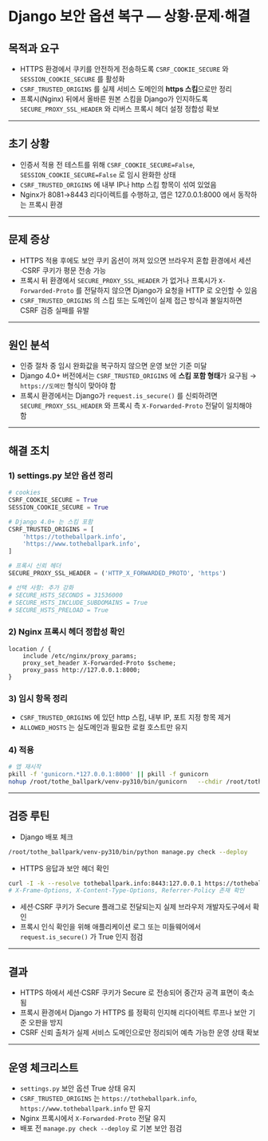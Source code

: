 # Django 보안 옵션 복구 — 상황·문제·해결

## 목적과 요구
- HTTPS 환경에서 쿠키를 안전하게 전송하도록 `CSRF_COOKIE_SECURE` 와 `SESSION_COOKIE_SECURE` 를 활성화
- `CSRF_TRUSTED_ORIGINS` 를 실제 서비스 도메인의 **https 스킴**으로만 정리
- 프록시(Nginx) 뒤에서 올바른 원본 스킴을 Django가 인지하도록 `SECURE_PROXY_SSL_HEADER` 와 리버스 프록시 헤더 설정 정합성 확보

---

## 초기 상황
- 인증서 적용 전 테스트를 위해 `CSRF_COOKIE_SECURE=False`, `SESSION_COOKIE_SECURE=False` 로 임시 완화한 상태
- `CSRF_TRUSTED_ORIGINS` 에 내부 IP나 http 스킴 항목이 섞여 있었음
- Nginx가 8081→8443 리다이렉트를 수행하고, 앱은 127.0.0.1:8000 에서 동작하는 프록시 환경

---

## 문제 증상
- HTTPS 적용 후에도 보안 쿠키 옵션이 꺼져 있으면 브라우저 혼합 환경에서 세션·CSRF 쿠키가 평문 전송 가능
- 프록시 뒤 환경에서 `SECURE_PROXY_SSL_HEADER` 가 없거나 프록시가 `X-Forwarded-Proto` 를 전달하지 않으면 Django가 요청을 HTTP 로 오인할 수 있음
- `CSRF_TRUSTED_ORIGINS` 의 스킴 또는 도메인이 실제 접근 방식과 불일치하면 CSRF 검증 실패를 유발

---

## 원인 분석
- 인증 절차 중 임시 완화값을 복구하지 않으면 운영 보안 기준 미달
- Django 4.0+ 버전에서는 `CSRF_TRUSTED_ORIGINS` 에 **스킴 포함 형태**가 요구됨 → `https://도메인` 형식이 맞아야 함
- 프록시 환경에서는 Django가 `request.is_secure()` 를 신뢰하려면 `SECURE_PROXY_SSL_HEADER` 와 프록시 측 `X-Forwarded-Proto` 전달이 일치해야 함

---

## 해결 조치
### 1) settings.py 보안 옵션 정리
```python
# cookies
CSRF_COOKIE_SECURE = True
SESSION_COOKIE_SECURE = True

# Django 4.0+ 는 스킴 포함
CSRF_TRUSTED_ORIGINS = [
    'https://totheballpark.info',
    'https://www.totheballpark.info',
]

# 프록시 신뢰 헤더
SECURE_PROXY_SSL_HEADER = ('HTTP_X_FORWARDED_PROTO', 'https')

# 선택 사항: 추가 강화
# SECURE_HSTS_SECONDS = 31536000
# SECURE_HSTS_INCLUDE_SUBDOMAINS = True
# SECURE_HSTS_PRELOAD = True
```

### 2) Nginx 프록시 헤더 정합성 확인
```nginx
location / {
    include /etc/nginx/proxy_params;
    proxy_set_header X-Forwarded-Proto $scheme;
    proxy_pass http://127.0.0.1:8000;
}
```

### 3) 임시 항목 정리
- `CSRF_TRUSTED_ORIGINS` 에 있던 http 스킴, 내부 IP, 포트 지정 항목 제거
- `ALLOWED_HOSTS` 는 실도메인과 필요한 로컬 호스트만 유지

### 4) 적용
```bash
# 앱 재시작
pkill -f 'gunicorn.*127.0.0.1:8000' || pkill -f gunicorn
nohup /root/tothe_ballpark/venv-py310/bin/gunicorn   --chdir /root/tothe_ballpark   --workers 3 --bind 127.0.0.1:8000   baseball.wsgi:application > /var/log/gunicorn.log 2>&1 &
```

---

## 검증 루틴
- Django 배포 체크
```bash
/root/tothe_ballpark/venv-py310/bin/python manage.py check --deploy
```
- HTTPS 응답과 보안 헤더 확인
```bash
curl -I -k --resolve totheballpark.info:8443:127.0.0.1 https://totheballpark.info:8443
# X-Frame-Options, X-Content-Type-Options, Referrer-Policy 존재 확인
```
- 세션·CSRF 쿠키가 Secure 플래그로 전달되는지 실제 브라우저 개발자도구에서 확인
- 프록시 인식 확인을 위해 애플리케이션 로그 또는 미들웨어에서 `request.is_secure()` 가 True 인지 점검

---

## 결과
- HTTPS 하에서 세션·CSRF 쿠키가 Secure 로 전송되어 중간자 공격 표면이 축소됨
- 프록시 환경에서 Django 가 HTTPS 를 정확히 인지해 리다이렉트 루프나 보안 기준 오판을 방지
- CSRF 신뢰 출처가 실제 서비스 도메인으로만 정리되어 예측 가능한 운영 상태 확보

---

## 운영 체크리스트
- `settings.py` 보안 옵션 True 상태 유지
- `CSRF_TRUSTED_ORIGINS` 는 `https://totheballpark.info`, `https://www.totheballpark.info` 만 유지
- Nginx 프록시에서 `X-Forwarded-Proto` 전달 유지
- 배포 전 `manage.py check --deploy` 로 기본 보안 점검